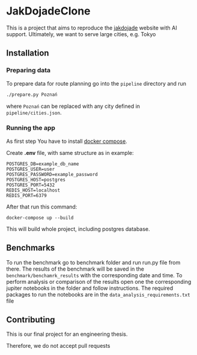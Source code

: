 # JakDojadeClone

This is a project that aims to reproduce the [jakdojade](https://jakdojade.pl) website with AI support. Ultimately, we want to serve large cities, e.g. Tokyo

## Installation

### Preparing data

To prepare data for route planning go into the `pipeline` directory and run

```bash
./prepare.py Poznań
```

where `Poznań` can be replaced with any city defined in `pipeline/cities.json`.

### Running the app

As first step You have to install [docker compose](https://docs.docker.com/compose/install/).

Create <b>.env</b> file, with same structure as in example:
```
POSTGRES_DB=example_db_name
POSTGRES_USER=user
POSTGRES_PASSWORD=example_password
POSTGRES_HOST=postgres
POSTGRES_PORT=5432
REDIS_HOST=localhost
REDIS_PORT=6379
```


After that run this command:

```
docker-compose up --build
```

This will build whole project, including postgres database.

## Benchmarks

To run the benchmark go to benchmark folder and run run.py file from there. The results of the benchmark will be  saved in the `benchmark/benchamrk_results` with the corresponding date and time. To perform analysis or comparison of the results open one the corresponding jupiter notebooks in the folder and follow instructions. The required packages to run the notebooks are in the `data_analysis_requirements.txt` file 

## Contributing


This is our final project for an engineering thesis. 

Therefore, we do not accept pull requests
